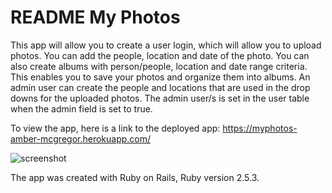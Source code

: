 # README My Photos

 
This app will allow you to create a user login, which will allow you to upload photos.  You can add the people, location and date of the photo.  You can also create albums with person/people, location and date range criteria.  This enables you to save your photos and organize them into albums.  An admin user can create the people and locations that are used in the drop downs for the uploaded photos.  The admin user/s is set in the user table when the admin field is set to true.

To view the app, here is a link to the deployed app:  https://myphotos-amber-mcgregor.herokuapp.com/

![screenshot](https://user-images.githubusercontent.com/34463810/65822529-afdbc500-e1fa-11e9-9b88-8f7ad7bff8fa.png)

The app was created with Ruby on Rails, Ruby version 2.5.3.  
